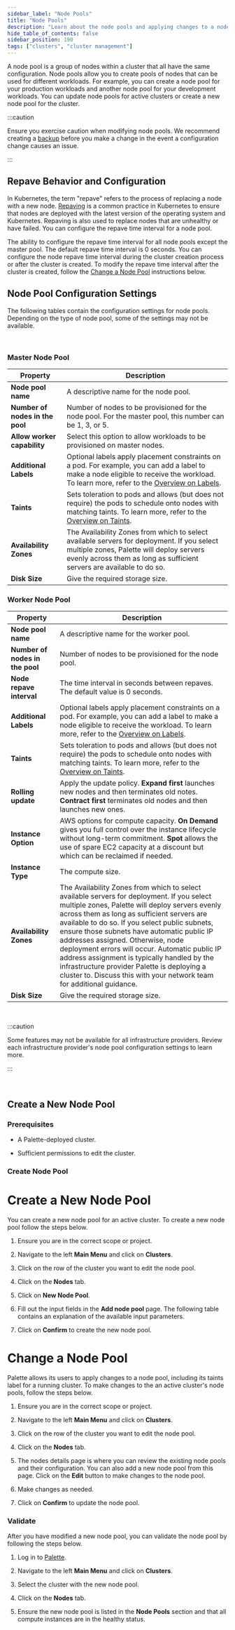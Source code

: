 ```yaml
---
sidebar_label: "Node Pools"
title: "Node Pools"
description: "Learn about the node pools and applying changes to a node pool."
hide_table_of_contents: false
sidebar_position: 190
tags: ["clusters", "cluster management"]
---
```


A node pool is a group of nodes within a cluster that all have the same configuration. Node pools allow you to create pools of nodes that can be used for different workloads. For example, you can create a node pool for your production workloads and another node pool for your development workloads. You can update node pools for active clusters or create a new node pool for the cluster. 


:::caution

Ensure you exercise caution when modifying node pools. We recommend creating a [backup](/clusters/cluster-management/backup-restore) before you make a change in the event a configuration change causes an issue.

:::

## Repave Behavior and Configuration

In Kubernetes, the term "repave" refers to the process of replacing a node with a new node. [Repaving](/glossary-all#repavement) is a common practice in Kubernetes to ensure that nodes are deployed with the latest version of the operating system and Kubernetes. Repaving is also used to replace nodes that are unhealthy or have failed. You can configure the repave time interval for a node pool. 

The ability to configure the repave time interval for all node pools except the master pool. The default repave time interval is 0 seconds. You can configure the node repave time interval during the cluster creation process or after the cluster is created. To modify the repave time interval after the cluster is created, follow the [Change a Node Pool](#changeanodepool) instructions below.


## Node Pool Configuration Settings

The following tables contain the configuration settings for node pools. Depending on the type of node pool, some of the settings may not be available.

<br />

### Master Node Pool

| **Property** | **Description** |
|-----------|-------------|
| **Node pool name** | A descriptive name for the node pool. |
| **Number of nodes in the pool** | Number of nodes to be provisioned for the node pool. For the master pool, this number can be 1, 3, or 5. |
| **Allow worker capability** | Select this option to allow workloads to be provisioned on master nodes. |
| **Additional Labels** | Optional labels apply placement constraints on a pod. For example, you can add a label to make a node eligible to receive the workload. To learn more, refer to the [Overview on Labels](/clusters/cluster-management/taints#overviewonlabels). |
| **Taints** | Sets toleration to pods and allows (but does not require) the pods to schedule onto nodes with matching taints. To learn more, refer to the [Overview on Taints](/clusters/cluster-management/taints#overviewontaints).|
| **Availability Zones** | The Availability Zones from which to select available servers for deployment. If you select multiple zones, Palette will deploy servers evenly across them as long as sufficient servers are available to do so. |
| **Disk Size** | Give the required storage size. |


### Worker Node Pool

| **Property** | **Description** |
|-----------|-------------|
| **Node pool name** | A descriptive name for the worker pool. |
| **Number of nodes in the pool** | Number of nodes to be provisioned for the node pool. |
| **Node repave interval** | The time interval in seconds between repaves. The default value is 0 seconds. |
| **Additional Labels** | Optional labels apply placement constraints on a pod. For example, you can add a label to make a node eligible to receive the workload. To learn more, refer to the [Overview on Labels](/clusters/cluster-management/taints#overviewonlabels). |
| **Taints** | Sets toleration to pods and allows (but does not require) the pods to schedule onto nodes with matching taints. To learn more, refer to the [Overview on Taints](/clusters/cluster-management/taints#overviewontaints).|
| **Rolling update** |  Apply the update policy. **Expand first** launches new nodes and then terminates old notes. **Contract first** terminates old nodes and then launches new ones. |
| **Instance Option** | AWS options for compute capacity. **On Demand** gives you full control over the instance lifecycle without long-term commitment. **Spot** allows the use of spare EC2 capacity at a discount but which can be reclaimed if needed. |
| **Instance Type** |The compute size. |
| **Availability Zones** | The Availability Zones from which to select available servers for deployment. If you select multiple zones, Palette will deploy servers evenly across them as long as sufficient servers are available to do so. If you select public subnets, ensure those subnets have automatic public IP addresses assigned. Otherwise, node deployment errors will occur. Automatic public IP address assignment is typically handled by the infrastructure provider Palette is deploying a cluster to. Discuss this with your network team for additional guidance. |
| **Disk Size** | Give the required storage size. |
 

<br />


:::caution

Some features may not be available for all infrastructure providers. Review each infrastructure provider's node pool configuration settings to learn more.

:::

<br />


## Create a New Node Pool


### Prerequisites


* A Palette-deployed cluster.


* Sufficient permissions to edit the cluster.


### Create Node Pool

# Create a New Node Pool

You can create a new node pool for an active cluster. To create a new node pool follow the steps below.

1. Ensure you are in the correct scope or project.


2. Navigate to the left **Main Menu** and click on **Clusters**.


3. Click on the row of the cluster you want to edit the node pool.


4. Click on the **Nodes** tab.


5. Click on **New Node Pool**. 


6. Fill out the input fields in the **Add node pool** page. The following table contains an explanation of the available input parameters.


7. Click on **Confirm** to create the new node pool.


# Change a Node Pool

Palette allows its users to apply changes to a node pool, including its taints label for a running cluster. To make changes to the an active cluster's node pools, follow the steps below. 

1. Ensure you are in the correct scope or project.


2. Navigate to the left **Main Menu** and click on **Clusters**.


3. Click on the row of the cluster you want to edit the node pool.


4. Click on the **Nodes** tab.


5. The nodes details page is where you can review the existing node pools and their configuration. You can also add a new node pool from this page. Click on the **Edit** button to make changes to the node pool.


6. Make changes as needed.


7. Click on **Confirm** to update the node pool.

### Validate

After you have modified a new node pool, you can validate the node pool by following the steps below.

1. Log in to [Palette](https://console.spectrocloud.com).


2. Navigate to the left **Main Menu** and click on **Clusters**.


3. Select the cluster with the new node pool.


4. Click on the **Nodes** tab.


5. Ensure the new node pool is listed in the **Node Pools** section and that all compute instances are in the healthy status. 
